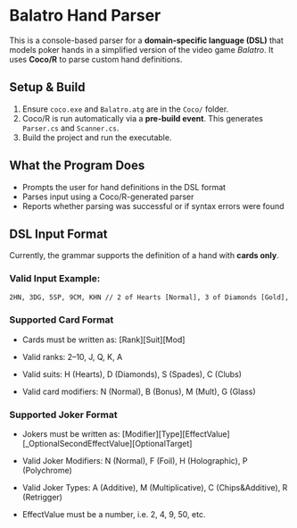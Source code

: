 ﻿# Balatro Hand Parser

This is a console-based parser for a **domain-specific language (DSL)** that models poker hands in a simplified version of the video game *Balatro*. It uses **Coco/R** to parse custom hand definitions.

## Setup & Build

1. Ensure `coco.exe` and `Balatro.atg` are in the `Coco/` folder.
2. Coco/R is run automatically via a **pre-build event**. This generates `Parser.cs` and `Scanner.cs`.
3. Build the project and run the executable.

## What the Program Does

- Prompts the user for hand definitions in the DSL format
- Parses input using a Coco/R-generated parser
- Reports whether parsing was successful or if syntax errors were found

## DSL Input Format

Currently, the grammar supports the definition of a hand with **cards only**.

### Valid Input Example:
```txt
2HN, 3DG, 5SP, 9CM, KHN // 2 of Hearts [Normal], 3 of Diamonds [Gold], 5 of Spades [Polychrome], 9 of Clubs [Mult], King of Hearts [Normal]
```



### Supported Card Format
- Cards must be written as: [Rank][Suit][Mod]

- Valid ranks: 2–10, J, Q, K, A

- Valid suits: H (Hearts), D (Diamonds), S (Spades), C (Clubs)

- Valid card modifiers: N (Normal), B (Bonus), M (Mult), G (Glass)


### Supported Joker Format
- Jokers must be written as: [Modifier][Type][EffectValue][_OptionalSecondEffectValue][OptionalTarget]

- Valid Joker Modifiers: N (Normal), F (Foil), H (Holographic), P (Polychrome)

- Valid Joker Types: A (Additive), M (Multiplicative), C (Chips&Additive), R (Retrigger)

- EffectValue must be a number, i.e. 2, 4, 9, 50, etc.